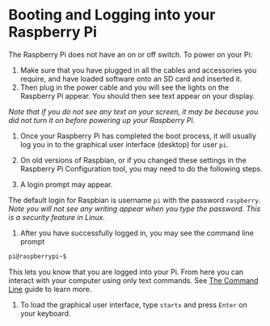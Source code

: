 # Booting and Logging into your Raspberry Pi 

The Raspberry Pi does not have an on or off switch. To power on your Pi:

1. Make sure that you have plugged in all the cables and accessories you require, and have loaded software onto an SD card and inserted it.
1. Then plug in the power cable and you will see the lights on the Raspberry Pi appear. You should then see text appear on your display.

  *Note that if you do not see any text on your screen, it may be because you did not turn it on before powering up your Raspberry Pi.*

1. Once your Raspberry Pi has completed the boot process, it will usually log you in to the graphical user interface (desktop) for user `pi`.

1. On old versions of Raspbian, or if you changed these settings in the Raspberry Pi Configuration tool, you may need to do the following steps. 

1. A login prompt may appear. 

  The default login for Raspbian is username `pi` with the password `raspberry`. 
  *Note you will not see any writing appear when you type the password. This is a security feature in Linux.*

1. After you have successfully logged in, you may see the command line prompt 

  ```bash
  pi@raspberrypi~$
  ```
  This lets you know that you are logged into your Pi. From here you can interact with your computer using only text commands. See [The Command Line](command-line-guide.md) guide to learn more.

1. To load the graphical user interface, type `startx` and press `Enter` on your keyboard.
